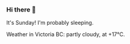 ### Hi there :wave:

It's Sunday! I'm probably sleeping.

Weather in Victoria BC: partly cloudy, at +17°C.
